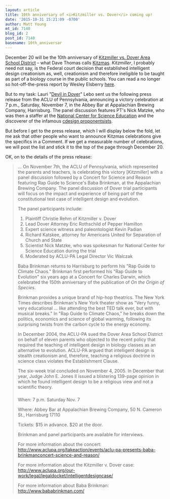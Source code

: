 ```yaml
---
layout: article
title: 10th anniversary of <i>Kitzmiller vs. Dover</i> coming up!
date: '2015-10-31 15:21:09 -0700'
author: Matt Young
mt_id: 7140
blog_id: 2
post_id: 7140
basename: 10th_anniversar
---
```

December 20 will be the 10th anniversary of [Kitzmiller vs. Dover Area School District](https://en.wikipedia.org/wiki/Kitzmiller_v._Dover_Area_School_District) &ndash; what Dave Thomas calls [Kitzmas](http://pandasthumb.org/archives/2013/12/eight-years-alr.html). _Kitzmiller_, I probably need not say, is the Federal court decision that established intelligent design creationism as, well, creationism and therefore ineligible to be taught as part of a biology course in the public schools. You can read a no longer so hot-off-the-press report by Wesley Elsberry [here](http://www.pandasthumb.org/archives/2005/12/waterloo_in_dov.html).

But to my task: Lauri "[Devil in Dover](http://www.amazon.com/Devil-Dover-Insiders-Small-Town-America/dp/1595582088)" Lebo sent us the following press release from the ACLU of Pennsylvania, announcing a victory celebration at 7 p.m., Saturday, November 7, in the Abbey Bar at Appalachian Brewing Company, Harrisburg. The panel discussion features PT's Nick Matzke, who was then a staffer at the [National Center for Science Education](http://ncse.com/) and the discoverer of the infamous [cdesign proponentsists](http://pandasthumb.org/archives/2005/11/missing-link-cd.html).

But before I get to the press release, which I will display below the fold, let me ask that other people who want to announce Kitzmas celebrations give the specifics in a Comment. If we get a measurable number of celebrations, we will post the list and stick it to the top of the page through December 20.

OK, on to the details of the press release:

> ... On November 7th, the ACLU of Pennsylvania, which represented the parents and teachers, is celebrating this victory \[_Kitzmiller_\] with a panel discussion followed by a Concert for Science and Reason featuring Rap Guide to Science's Baba Brinkman, at the Appalachian Brewing Company. The panel discussion of Dover trial participants will focus on the impact and experience of being part of the constitutional test case of intelligent design and evolution.
> 
> The panel participants include:
> 
> 
> 1. Plaintiff Christie Rehm of Kitzmiller v. Dover
> 1. Lead Dover Attorney Eric Rothschild of Pepper Hamilton
> 1. Expert science witness and paleontologist Kevin Padian
> 1. Richard Katskee, attorney for Americans United for Separation of Church and State
> 1. Scientist Nick Matzke, who was spokesman for National Center for Science Education during the trial
> 1. Moderated by ACLU-PA Legal Director Vic Walczak
> 
> Baba Brinkman returns to Harrisburg to perform his "Rap Guide to Climate Chaos." Brinkman first performed his "Rap Guide to Evolution" six years ago at a Concert for Charles Darwin, which celebrated the 150th anniversary of the publication of _On the Origin of Species_.
> 
> Brinkman provides a unique brand of hip-hop theatrics. The New York Times describes Brinkman's New York theater show as "Very funny, very educational ... like attending the best TED talk ever, but with musical breaks." In "Rap Guide to Climate Chaos," he breaks down the politics, economics and science of global warming, following its surprising twists from the carbon cycle to the energy economy.
> 
> In December 2004, the ACLU-PA sued the Dover Area School District on behalf of eleven parents who objected to the recent policy that required the teaching of intelligent design in biology classes as an alternative to evolution. ACLU-PA argued that intelligent design is stealth creationism and, therefore, teaching a religious doctrine in science class violates the Establishment Clause.
> 
> The six-week trial concluded on November 4, 2005. In December that year, Judge John E. Jones II issued a blistering 139-page opinion in which he found intelligent design to be a religious view and not a scientific theory.
> 
> ###
> 
> When: 7 p.m. Saturday Nov. 7
> 
> Where: Abbey Bar at Appalachian Brewing Company, 50 N. Cameron St., Harrisburg 17110
> 
> Tickets: $15 in advance. $20 at the door. 
> 
> Brinkman and panel participants are available for interviews.
> 
> For more information about the concert: http://www.aclupa.org/takeaction/events/aclu-pa-presents-baba-brinkmanconcert-science-and-reason/
> 
> For more information about the Kitzmiller v. Dover case: http://www.aclupa.org/our-work/legal/legaldocket/intelligentdesigncase/
> 
> For more information about Baba Brinkman: http://www.bababrinkman.com/
